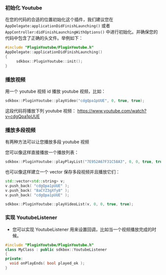 ### 初始化 Youtube
在您的代码的合适的位置初始化这个插件，我们建议您在 `AppDelegate:applicationDidFinishLaunching()` 或者 `AppController:didFinishLaunchingWithOptions()` 中进行初始化。并确保您的代码中包含了正确的头文件。举例如下：
```cpp
#include "PluginYoutube/PluginYoutube.h"
AppDelegate::applicationDidFinishLaunching()
{
     sdkbox::PluginYoutube::init();
}
```

### 播放视频
用一个 youtube 视频 id 播放 youtube 视频，比如：

```cpp
sdkbox::PluginYoutube::playVideo("cdgQpa1pUUE", 0, true, true);
```
这段代码将播放下列 youtube 视频：
https://www.youtube.com/watch?v=cdgQpa1pUUE

### 播放多段视频
有两种方法可以让您播放多段 youtube 视频

您可以像这样直接播放一个播放列表：
```cpp
sdkbox::PluginYoutube::playPlayList("7E952A67F31C58A3", 0, 0, true, true);
```

也可以像这样建立一个 vector 保存多段视频并且播放它们：
```cpp
std::vector<std::string> v;
v.push_back( "cdgQpa1pUUE" );
v.push_back( "8aCYZ3gXfy8" );
v.push_back( "cdgQpa1pUUE" );

sdkbox::PluginYoutube::playVideoList(v, 0, 0, true, true);
```

### 实现 YoutubeListener
* 您可以实现 YoutubeListener 用来设置回调，比如当一个视频播放完成的时候。
```cpp
#include "PluginYoutube/PluginYoutube.h"
class MyClass : public sdkbox::YoutubeListener
{
private:
  void onPlayEnds( bool played_ok );
}
```
